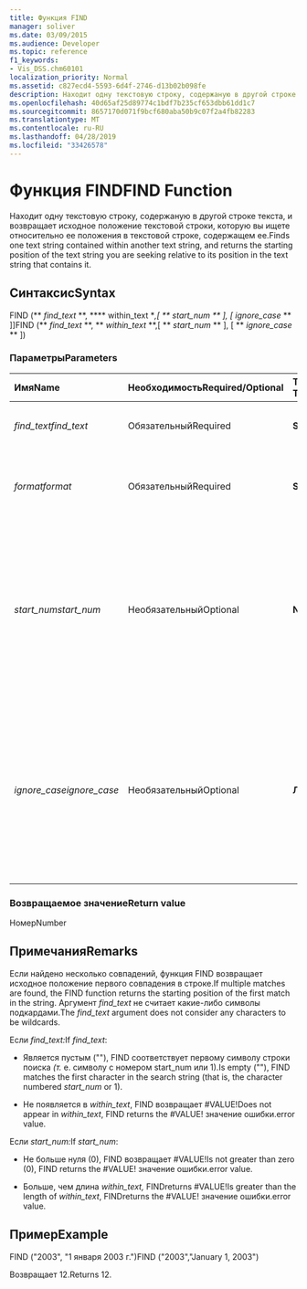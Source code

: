 ```yaml
---
title: Функция FIND
manager: soliver
ms.date: 03/09/2015
ms.audience: Developer
ms.topic: reference
f1_keywords:
- Vis_DSS.chm60101
localization_priority: Normal
ms.assetid: c827ecd4-5593-6d4f-2746-d13b02b098fe
description: Находит одну текстовую строку, содержаную в другой строке текста, и возвращает исходное положение текстовой строки, которую вы ищете относительно ее положения в текстовой строке, содержащем ее.
ms.openlocfilehash: 40d65af25d89774c1bdf7b235cf653dbb61dd1c7
ms.sourcegitcommit: 8657170d071f9bcf680aba50b9c07f2a4fb82283
ms.translationtype: MT
ms.contentlocale: ru-RU
ms.lasthandoff: 04/28/2019
ms.locfileid: "33426578"
---
```

# <a name="find-function"></a><span data-ttu-id="634c0-103">Функция FIND</span><span class="sxs-lookup"><span data-stu-id="634c0-103">FIND Function</span></span>

<span data-ttu-id="634c0-104">Находит одну текстовую строку, содержаную в другой строке текста, и возвращает исходное положение текстовой строки, которую вы ищете относительно ее положения в текстовой строке, содержащем ее.</span><span class="sxs-lookup"><span data-stu-id="634c0-104">Finds one text string contained within another text string, and returns the starting position of the text string you are seeking relative to its position in the text string that contains it.</span></span>
  
## <a name="syntax"></a><span data-ttu-id="634c0-105">Синтаксис</span><span class="sxs-lookup"><span data-stu-id="634c0-105">Syntax</span></span>

<span data-ttu-id="634c0-106">FIND (\*\* *find_text* \*\*, \*\*\*\* within_text \**,[ \*\* *start_num* \*\* ], [* *ignore_case* \*\* ]]</span><span class="sxs-lookup"><span data-stu-id="634c0-106">FIND (\*\* *find_text* \*\*, \*\* *within_text* \*\*,[ \*\* *start_num* \*\* ], [ \*\* *ignore_case* \*\* ])</span></span> 
  
### <a name="parameters"></a><span data-ttu-id="634c0-107">Параметры</span><span class="sxs-lookup"><span data-stu-id="634c0-107">Parameters</span></span>

|<span data-ttu-id="634c0-108">**Имя**</span><span class="sxs-lookup"><span data-stu-id="634c0-108">**Name**</span></span>|<span data-ttu-id="634c0-109">**Необходимость**</span><span class="sxs-lookup"><span data-stu-id="634c0-109">**Required/Optional**</span></span>|<span data-ttu-id="634c0-110">**Тип данных**</span><span class="sxs-lookup"><span data-stu-id="634c0-110">**Data Type**</span></span>|<span data-ttu-id="634c0-111">**Описание**</span><span class="sxs-lookup"><span data-stu-id="634c0-111">**Description**</span></span>|
|:-----|:-----|:-----|:-----|
| <span data-ttu-id="634c0-112">_find_text_</span><span class="sxs-lookup"><span data-stu-id="634c0-112">_find_text_</span></span> <br/> |<span data-ttu-id="634c0-113">Обязательный</span><span class="sxs-lookup"><span data-stu-id="634c0-113">Required</span></span>  <br/> |<span data-ttu-id="634c0-114">**String**</span><span class="sxs-lookup"><span data-stu-id="634c0-114">**String**</span></span> <br/> |<span data-ttu-id="634c0-115">Текстовая строка, которая вам нужна.</span><span class="sxs-lookup"><span data-stu-id="634c0-115">The text string you want to find.</span></span>  <br/> |
| <span data-ttu-id="634c0-116">_format_</span><span class="sxs-lookup"><span data-stu-id="634c0-116">_format_</span></span> <br/> |<span data-ttu-id="634c0-117">Обязательный</span><span class="sxs-lookup"><span data-stu-id="634c0-117">Required</span></span>  <br/> |<span data-ttu-id="634c0-118">**String**</span><span class="sxs-lookup"><span data-stu-id="634c0-118">**String**</span></span> <br/> |<span data-ttu-id="634c0-119">Текстовая строка, содержаная текст, который необходимо найти.</span><span class="sxs-lookup"><span data-stu-id="634c0-119">The text string that contains the text you want to find.</span></span>  <br/> |
| <span data-ttu-id="634c0-120">_start_num_</span><span class="sxs-lookup"><span data-stu-id="634c0-120">_start_num_</span></span> <br/> |<span data-ttu-id="634c0-121">Необязательный</span><span class="sxs-lookup"><span data-stu-id="634c0-121">Optional</span></span>  <br/> |<span data-ttu-id="634c0-122">**Number**</span><span class="sxs-lookup"><span data-stu-id="634c0-122">**Number**</span></span> <br/> |<span data-ttu-id="634c0-123">Символ, с которого начинается поиск.</span><span class="sxs-lookup"><span data-stu-id="634c0-123">The character at which to start the search.</span></span> <span data-ttu-id="634c0-124">Первый символ в  _within_text_ — 1.</span><span class="sxs-lookup"><span data-stu-id="634c0-124">The first character in  _within_text_ is 1.</span></span> <span data-ttu-id="634c0-125">Если  _start_num_ отсутствует, предполагается, что это будет 1.</span><span class="sxs-lookup"><span data-stu-id="634c0-125">If  _start_num_ is missing, it is assumed to be 1.</span></span>  <br/> |
| <span data-ttu-id="634c0-126">_ignore_case_</span><span class="sxs-lookup"><span data-stu-id="634c0-126">_ignore_case_</span></span> <br/> |<span data-ttu-id="634c0-127">Необязательный</span><span class="sxs-lookup"><span data-stu-id="634c0-127">Optional</span></span>  <br/> |<span data-ttu-id="634c0-128">**Логический**</span><span class="sxs-lookup"><span data-stu-id="634c0-128">**Boolean**</span></span> <br/> |<span data-ttu-id="634c0-129">По умолчанию функция FIND является чувствительной к делу.</span><span class="sxs-lookup"><span data-stu-id="634c0-129">By default, the FIND function is case-sensitive.</span></span> <span data-ttu-id="634c0-130">Если вы хотите, чтобы функция FIND проигнорировала случай, установите этот аргумент true.</span><span class="sxs-lookup"><span data-stu-id="634c0-130">If you want the FIND function to ignore case, set this argument to TRUE.</span></span>  <br/> |
   
### <a name="return-value"></a><span data-ttu-id="634c0-131">Возвращаемое значение</span><span class="sxs-lookup"><span data-stu-id="634c0-131">Return value</span></span>

<span data-ttu-id="634c0-132">Номер</span><span class="sxs-lookup"><span data-stu-id="634c0-132">Number</span></span>
  
## <a name="remarks"></a><span data-ttu-id="634c0-133">Примечания</span><span class="sxs-lookup"><span data-stu-id="634c0-133">Remarks</span></span>

<span data-ttu-id="634c0-134">Если найдено несколько совпадений, функция FIND возвращает исходное положение первого совпадения в строке.</span><span class="sxs-lookup"><span data-stu-id="634c0-134">If multiple matches are found, the FIND function returns the starting position of the first match in the string.</span></span> <span data-ttu-id="634c0-135">Аргумент  _find_text_ не считает какие-либо символы подкардами.</span><span class="sxs-lookup"><span data-stu-id="634c0-135">The  _find_text_ argument does not consider any characters to be wildcards.</span></span> 
  
<span data-ttu-id="634c0-136">Если _find_text:_</span><span class="sxs-lookup"><span data-stu-id="634c0-136">If  _find_text_:</span></span>
  
-  <span data-ttu-id="634c0-137">Является пустым (""), FIND соответствует первому символу строки поиска  _(т._ е. символу с номером start_num или 1).</span><span class="sxs-lookup"><span data-stu-id="634c0-137">Is empty (""), FIND matches the first character in the search string (that is, the character numbered  _start_num_ or 1).</span></span> 
    
- <span data-ttu-id="634c0-138">Не появляется в  _within_text_, FIND возвращает #VALUE!</span><span class="sxs-lookup"><span data-stu-id="634c0-138">Does not appear in  _within_text_, FIND returns the #VALUE!</span></span> <span data-ttu-id="634c0-139">значение ошибки.</span><span class="sxs-lookup"><span data-stu-id="634c0-139">error value.</span></span> 
    
<span data-ttu-id="634c0-140">Если _start_num:_</span><span class="sxs-lookup"><span data-stu-id="634c0-140">If  _start_num_:</span></span>
  
- <span data-ttu-id="634c0-141">Не больше нуля (0), FIND возвращает #VALUE!</span><span class="sxs-lookup"><span data-stu-id="634c0-141">Is not greater than zero (0), FIND returns the #VALUE!</span></span> <span data-ttu-id="634c0-142">значение ошибки.</span><span class="sxs-lookup"><span data-stu-id="634c0-142">error value.</span></span> 
    
- <span data-ttu-id="634c0-143">Больше, чем длина  _within_text,_ FINDreturns #VALUE!</span><span class="sxs-lookup"><span data-stu-id="634c0-143">Is greater than the length of  _within_text_, FINDreturns the #VALUE!</span></span> <span data-ttu-id="634c0-144">значение ошибки.</span><span class="sxs-lookup"><span data-stu-id="634c0-144">error value.</span></span> 
    
## <a name="example"></a><span data-ttu-id="634c0-145">Пример</span><span class="sxs-lookup"><span data-stu-id="634c0-145">Example</span></span>

<span data-ttu-id="634c0-146">FIND ("2003", "1 января 2003 г.")</span><span class="sxs-lookup"><span data-stu-id="634c0-146">FIND ("2003","January 1, 2003")</span></span> 
  
<span data-ttu-id="634c0-147">Возвращает 12.</span><span class="sxs-lookup"><span data-stu-id="634c0-147">Returns 12.</span></span> 
  

